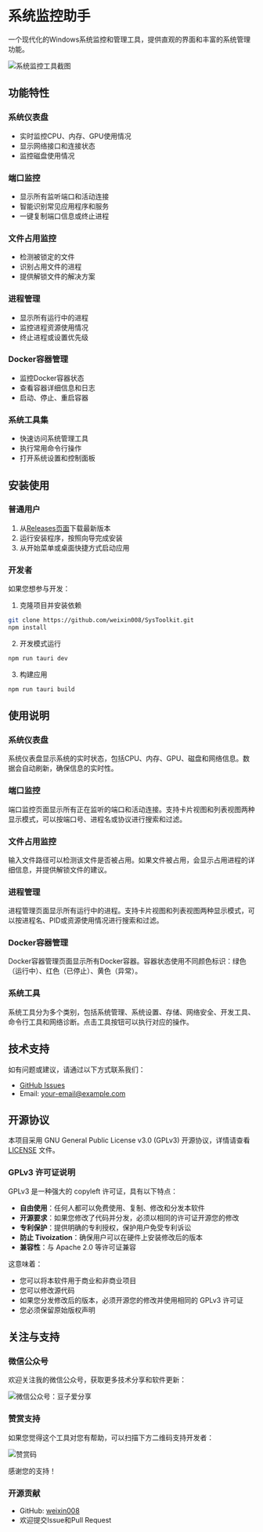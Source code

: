 # 系统监控助手

一个现代化的Windows系统监控和管理工具，提供直观的界面和丰富的系统管理功能。

![系统监控工具截图](./screenshots/dashboard.png)

## 功能特性

### 系统仪表盘
- 实时监控CPU、内存、GPU使用情况
- 显示网络接口和连接状态
- 监控磁盘使用情况

### 端口监控
- 显示所有监听端口和活动连接
- 智能识别常见应用程序和服务
- 一键复制端口信息或终止进程

### 文件占用监控
- 检测被锁定的文件
- 识别占用文件的进程
- 提供解锁文件的解决方案

### 进程管理
- 显示所有运行中的进程
- 监控进程资源使用情况
- 终止进程或设置优先级

### Docker容器管理
- 监控Docker容器状态
- 查看容器详细信息和日志
- 启动、停止、重启容器

### 系统工具集
- 快速访问系统管理工具
- 执行常用命令行操作
- 打开系统设置和控制面板

## 安装使用

### 普通用户

1. 从[Releases页面](https://github.com/weixin008/SysToolkit/releases)下载最新版本
2. 运行安装程序，按照向导完成安装
3. 从开始菜单或桌面快捷方式启动应用

### 开发者

如果您想参与开发：

1. 克隆项目并安装依赖
```bash
git clone https://github.com/weixin008/SysToolkit.git
npm install
```

2. 开发模式运行
```bash
npm run tauri dev
```

3. 构建应用
```bash
npm run tauri build
```

## 使用说明

### 系统仪表盘
系统仪表盘显示系统的实时状态，包括CPU、内存、GPU、磁盘和网络信息。数据会自动刷新，确保信息的实时性。

### 端口监控
端口监控页面显示所有正在监听的端口和活动连接。支持卡片视图和列表视图两种显示模式，可以按端口号、进程名或协议进行搜索和过滤。

### 文件占用监控
输入文件路径可以检测该文件是否被占用。如果文件被占用，会显示占用进程的详细信息，并提供解锁文件的建议。

### 进程管理
进程管理页面显示所有运行中的进程。支持卡片视图和列表视图两种显示模式，可以按进程名、PID或资源使用情况进行搜索和过滤。

### Docker容器管理
Docker容器管理页面显示所有Docker容器。容器状态使用不同颜色标识：绿色（运行中）、红色（已停止）、黄色（异常）。

### 系统工具
系统工具分为多个类别，包括系统管理、系统设置、存储、网络安全、开发工具、命令行工具和网络诊断。点击工具按钮可以执行对应的操作。

## 技术支持

如有问题或建议，请通过以下方式联系我们：

- [GitHub Issues](https://github.com/weixin008/SysToolkit/issues)
- Email: [your-email@example.com](mailto:your-email@example.com)

## 开源协议

本项目采用 GNU General Public License v3.0 (GPLv3) 开源协议，详情请查看 [LICENSE](LICENSE) 文件。

### GPLv3 许可证说明

GPLv3 是一种强大的 copyleft 许可证，具有以下特点：

- **自由使用**：任何人都可以免费使用、复制、修改和分发本软件
- **开源要求**：如果您修改了代码并分发，必须以相同的许可证开源您的修改
- **专利保护**：提供明确的专利授权，保护用户免受专利诉讼
- **防止 Tivoization**：确保用户可以在硬件上安装修改后的版本
- **兼容性**：与 Apache 2.0 等许可证兼容

这意味着：
- 您可以将本软件用于商业和非商业项目
- 您可以修改源代码
- 如果您分发修改后的版本，必须开源您的修改并使用相同的 GPLv3 许可证
- 您必须保留原始版权声明

## 关注与支持

### 微信公众号

欢迎关注我的微信公众号，获取更多技术分享和软件更新：

![微信公众号：豆子爱分享](./public/gzh.png)

### 赞赏支持

如果您觉得这个工具对您有帮助，可以扫描下方二维码支持开发者：

![赞赏码](./public/zsm.png)

感谢您的支持！

### 开源贡献

- GitHub: [weixin008](https://github.com/weixin008)
- 欢迎提交Issue和Pull Request
